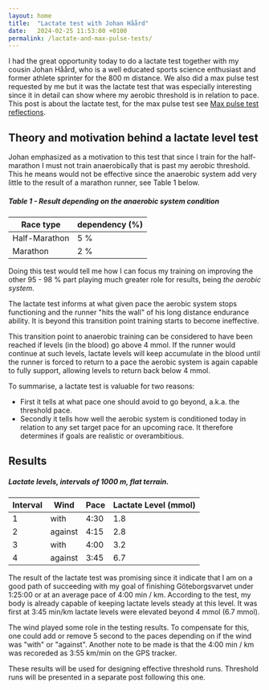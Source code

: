 ```yaml
---
layout: home
title:  "Lactate test with Johan Håård"
date:   2024-02-25 11:53:00 +0100
permalink: /lactate-and-max-pulse-tests/
---
```


I had the great opportunity today to do a lactate test together with my cousin Johan Håård, who is a well educated sports science enthusiast and former athlete sprinter for the 800 m distance. We also did a max pulse test requested by me but it was the lactate test that was especially interesting since it in detail can show where my aerobic threshold is in relation to pace. This post is about the lactate test, for the max pulse test see [Max pulse test reflections]().

## Theory and motivation behind a lactate level test
Johan emphasized as a motivation to this test that since I train for the half-marathon I must not train anaerobically that is past my aerobic threshold. This he means would not be effective since the anaerobic system add very little to the result of a marathon runner, see Table 1 below.

##### Table 1 - Result depending on the anaerobic system condition
| Race type     | dependency (%)                      |
|---------------|-------------------------------------|
| Half-Marathon | 5 %                                 |
| Marathon      | 2 %                                 |

Doing this test would tell me how I can focus my training on improving the other 95 - 98 % part playing much greater role for results, being *the aerobic system*. 

The lactate test informs at what given pace the aerobic system stops functioning and the runner "hits the wall" of his long distance endurance ability. It is beyond this transition point training starts to become ineffective.

This transition point to anaerobic training can be considered to have been reached if levels (in the blood) go above 4 mmol. If the runner would continue at such levels, lactate levels will keep accumulate in the blood until the runner is forced to return to a pace the aerobic system is again capable to fully support, allowing levels to return back below 4 mmol.

To summarise, a lactate test is valuable for two reasons:
- First it tells at what pace one should avoid to go beyond, a.k.a. the threshold pace.
- Secondly it tells how well the aerobic system is conditioned today in relation to any set target pace for an upcoming race. It therefore determines if goals are realistic or overambitious.

## Results
##### Lactate levels, intervals of 1000 m, flat terrain.
| Interval | Wind    | Pace | Lactate Level (mmol) |
|----------|---------|------|----------------------|
| 1        | with    | 4:30 | 1.8                  |
| 2        | against | 4:15 | 2.8                  |
| 3        | with    | 4:00 | 3.2                  |
| 4        | against | 3:45 | 6.7                  |

The result of the lactate test was promising since it indicate that I am on a good path of succeeding with my goal of finishing Göteborgsvarvet under 1:25:00 or at an average pace of 4:00 min / km. According to the test, my body is already capable of keeping lactate levels steady at this level. It was first at 3:45 min/km lactate levels were elevated beyond 4 mmol (6.7 mmol).

The wind played some role in the testing results. To compensate for this, one could add or remove 5 second to the paces depending on if the wind was "with" or "against". Another note to be made is that the 4:00 min / km was recoreded as 3:55 km/min on the GPS tracker.

These results will be used for designing effective threshold runs. Threshold runs will be presented in a separate post following this one.